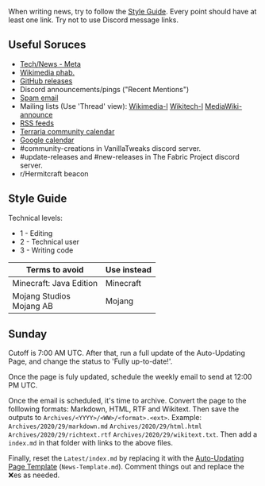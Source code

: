 When writing news, try to follow the [Style Guide](#style-guide). Every point should have at least one link. Try not to use Discord message links.

## Useful Soruces
 - [Tech/News - Meta](https://meta.wikimedia.org/wiki/Special:MyLanguage/Tech/News/Latest)
 - [Wikimedia phab.](https://phabricator.wikimedia.org/notification/)
 - [GitHub releases](https://github.com/notifications)
 - Discord announcements/pings ("Recent Mentions")
 - [Spam email](https://mail.google.com/mail/u/1/)
 - Mailing lists (Use 'Thread' view): [Wikimedia-l](https://lists.wikimedia.org/pipermail/wikimedia-l/) [Wikitech-l](https://lists.wikimedia.org/pipermail/wikitech-l/) [MediaWiki-announce](https://lists.wikimedia.org/pipermail/mediawiki-announce/)
 - [RSS feeds](https://feedreader.com/)
 - [Terraria community calendar](https://docs.google.com/spreadsheets/d/1XEQiZlonknFfE0aXapBn--8CksTW521hluoIDgWowzk/edit?usp=sharing)
 - [Google calendar](https://calendar.google.com/calendar/r)
 - #community-creations in VanillaTweaks discord server.
 - #update-releases and #new-releases in The Fabric Project discord server.
 - r/Hermitcraft beacon

## Style Guide
Technical levels:
- 1 - Editing
- 2 - Technical user
- 3 - Writing code

|Terms to avoid|Use instead|
|--------------|-----------|
Minecraft: Java Edition | Minecraft 
Mojang Studios<br>Mojang AB | Mojang

## Sunday
Cutoff is 7:00 AM UTC. After that, run a full update of the Auto-Updating Page, and change the status to 'Fully up-to-date!'. 

Once the page is fuly updated, schedule the weekly email to send at 12:00 PM UTC.

Once the email is scheduled, it's time to archive. Convert the page to the folllowing formats: Markdown, HTML, RTF and Wikitext. Then save the outputs to `Archives/<YYYY>/<WW>/<format>.<ext>`. Example: `Archives/2020/29/markdown.md` `Archives/2020/29/html.html` `Archives/2020/29/richtext.rtf` `Archives/2020/29/wikitext.txt`. Then add a `index.md` in that folder with links to the above files.

Finally, reset the `Latest/index.md` by replacing it with the [Auto-Updating Page Template](News-Template.md) (`News-Template.md`). Comment things out and replace the ❌es as needed.
